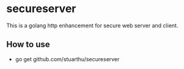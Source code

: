 # secureserver

This is a golang http enhancement for secure web server and client.

## How to use

* go get github.com/stuarthu/secureserver
